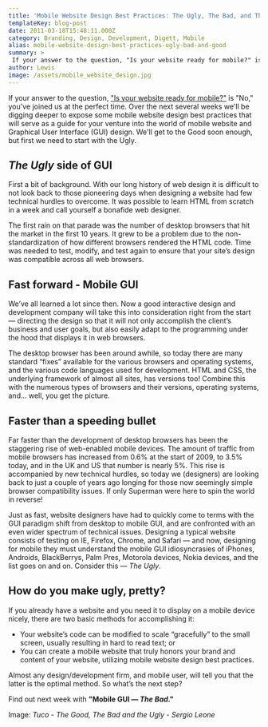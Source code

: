 ```yaml
---
title: 'Mobile Website Design Best Practices: The Ugly, The Bad, and The Good'
templateKey: blog-post
date: 2011-03-18T15:48:11.000Z
category: Branding, Design, Development, Digett, Mobile
alias: mobile-website-design-best-practices-ugly-bad-and-good
summary: > 
 If your answer to the question, "Is your website ready for mobile?" is "No," you've joined us at the perfect time. Over the next several weeks we'll be digging deeper to expose some mobile website design best practices that will serve as a guide for your venture into the world of mobile website and Graphical User Interface (GUI) design. We'll get to the Good soon enough, but first we need to start with the Ugly.
author: Lewis
image: /assets/mobile_website_design.jpg
---
```


If your answer to the question, ["Is your website ready for mobile?"](/insights/slaying-mobile-website-dragon-your-website-ready-mobile) is "No," you've joined us at the perfect time. Over the next several weeks we'll be digging deeper to expose some mobile website design best practices that will serve as a guide for your venture into the world of mobile website and Graphical User Interface (GUI) design. We'll get to the Good soon enough, but first we need to start with the Ugly.

_The Ugly_ side of GUI
----------------------

First a bit of background. With our long history of web design it is difficult to not look back to those pioneering days when designing a website had few technical hurdles to overcome. It was possible to learn HTML from scratch in a week and call yourself a bonafide web designer.

The first rain on that parade was the number of desktop browsers that hit the market in the first 10 years. It grew to be a problem due to the non-standardization of how different browsers rendered the HTML code. Time was needed to test, modify, and test again to ensure that your site’s design was compatible across all web browsers.

Fast forward - Mobile GUI
-------------------------

We’ve all learned a lot since then. Now a good interactive design and development company will take this into consideration right from the start — directing the design so that it will not only accomplish the client’s business and user goals, but also easily adapt to the programming under the hood that displays it in web browsers.

The desktop browser has been around awhile, so today there are many standard “fixes” available for the various browsers and operating systems, and the various code languages used for development. HTML and CSS, the underlying framework of almost all sites, has versions too! Combine this with the numerous types of browsers and their versions, operating systems, and... well, you get the picture.

Faster than a speeding bullet
-----------------------------

Far faster than the development of desktop browsers has been the staggering rise of web-enabled mobile devices. The amount of traffic from mobile browsers has increased from 0.6% at the start of 2009, to 3.5% today, and in the UK and US that number is nearly 5%. This rise is accompanied by new technical hurdles, so today we (designers) are looking back to just a couple of years ago longing for those now seemingly simple browser compatibility issues. If only Superman were here to spin the world in reverse!

Just as fast, website designers have had to quickly come to terms with the GUI paradigm shift from desktop to mobile GUI, and are confronted with an even wider spectrum of technical issues. Designing a typical website consists of testing on IE, Firefox, Chrome, and Safari — and now, designing for mobile they must understand the mobile GUI idiosyncrasies of iPhones, Androids, BlackBerrys, Palm Pres, Motorola devices, Nokia devices, and the list goes on and on. Consider this — _The Ugly_.

How do you make ugly, pretty?
-----------------------------

If you already have a website and you need it to display on a mobile device nicely, there are two basic methods for accomplishing it:

*   Your website’s code can be modified to scale “gracefully” to the small screen, usually resulting in hard to read text; or
*   You can create a mobile website that truly honors your brand and content of your website, utilizing mobile website design best practices.

Almost any design/development firm, and mobile user, will tell you that the latter is the optimal method. So what’s the next step?

Find out next week with **"Mobile GUI — _The Bad_."**

Image: _Tuco - The Good, The Bad and the Ugly - Sergio Leone_